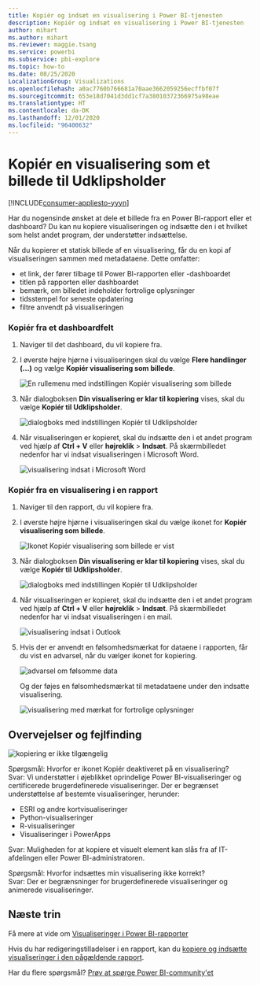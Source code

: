 ```yaml
---
title: Kopiér og indsæt en visualisering i Power BI-tjenesten
description: Kopiér og indsæt en visualisering i Power BI-tjenesten
author: mihart
ms.author: mihart
ms.reviewer: maggie.tsang
ms.service: powerbi
ms.subservice: pbi-explore
ms.topic: how-to
ms.date: 08/25/2020
LocalizationGroup: Visualizations
ms.openlocfilehash: a0ac7760b766681a70aae3662059256ecffbf07f
ms.sourcegitcommit: 653e18d7041d3dd1cf7a38010372366975a98eae
ms.translationtype: HT
ms.contentlocale: da-DK
ms.lasthandoff: 12/01/2020
ms.locfileid: "96400632"
---
```

# <a name="copy-a-visual-as-an-image-to-your-clipboard"></a>Kopiér en visualisering som et billede til Udklipsholder

[!INCLUDE[consumer-appliesto-yyyn](../includes/consumer-appliesto-yyyn.md)]

Har du nogensinde ønsket at dele et billede fra en Power BI-rapport eller et dashboard? Du kan nu kopiere visualiseringen og indsætte den i et hvilket som helst andet program, der understøtter indsættelse. 

Når du kopierer et statisk billede af en visualisering, får du en kopi af visualiseringen sammen med metadataene. Dette omfatter:
* et link, der fører tilbage til Power BI-rapporten eller -dashboardet
* titlen på rapporten eller dashboardet
* bemærk, om billedet indeholder fortrolige oplysninger
* tidsstempel for seneste opdatering
* filtre anvendt på visualiseringen

### <a name="copy-from-a-dashboard-tile"></a>Kopiér fra et dashboardfelt

1. Naviger til det dashboard, du vil kopiere fra.

2. I øverste højre hjørne i visualiseringen skal du vælge **Flere handlinger (...)** og vælge **Kopiér visualisering som billede**. 

    ![En rullemenu med indstillingen Kopiér visualisering som billede](media/end-user-copy-paste/power-bi-copy-dashboard.png)

3. Når dialogboksen **Din visualisering er klar til kopiering** vises, skal du vælge **Kopiér til Udklipsholder**.

    ![dialogboks med indstillingen Kopiér til Udklipsholder](media//end-user-copy-paste/power-bi-copied.png)

4. Når visualiseringen er kopieret, skal du indsætte den i et andet program ved hjælp af **Ctrl + V** eller **højreklik** > **Indsæt**. På skærmbilledet nedenfor har vi indsat visualiseringen i Microsoft Word. 

    ![visualisering indsat i Microsoft Word](media//end-user-copy-paste/power-bi-paste-word.png)

### <a name="copy-from-a-report-visual"></a>Kopiér fra en visualisering i en rapport 

1. Naviger til den rapport, du vil kopiere fra.

2. I øverste højre hjørne i visualiseringen skal du vælge ikonet for **Kopiér visualisering som billede**. 

    ![Ikonet Kopiér visualisering som billede er vist](media/end-user-copy-paste/power-bi-copy-icon.png)

3. Når dialogboksen **Din visualisering er klar til kopiering** vises, skal du vælge **Kopiér til Udklipsholder**.

    ![dialogboks med indstillingen Kopiér til Udklipsholder](media//end-user-copy-paste/power-bi-copied.png)


4. Når visualiseringen er kopieret, skal du indsætte den i et andet program ved hjælp af **Ctrl + V** eller **højreklik** > **Indsæt**. På skærmbilledet nedenfor har vi indsat visualiseringen i en mail.

    ![visualisering indsat i Outlook](media//end-user-copy-paste/power-bi-copy-email.png)

5. Hvis der er anvendt en følsomhedsmærkat for dataene i rapporten, får du vist en advarsel, når du vælger ikonet for kopiering.  

    ![advarsel om følsomme data](media//end-user-copy-paste/power-bi-sensitive.png)

    Og der føjes en følsomhedsmærkat til metadataene under den indsatte visualisering. 

    ![visualisering med mærkat for fortrolige oplysninger](media//end-user-copy-paste/power-bi-confidential.png)



## <a name="considerations-and-troubleshooting"></a>Overvejelser og fejlfinding

   ![kopiering er ikke tilgængelig](media//end-user-copy-paste/power-bi-copy-grey.png)


Spørgsmål: Hvorfor er ikonet Kopiér deaktiveret på en visualisering?    
Svar: Vi understøtter i øjeblikket oprindelige Power BI-visualiseringer og certificerede brugerdefinerede visualiseringer. Der er begrænset understøttelse af bestemte visualiseringer, herunder: 
- ESRI og andre kortvisualiseringer 
- Python-visualiseringer 
- R-visualiseringer 
- Visualiseringer i PowerApps   

Svar: Muligheden for at kopiere et visuelt element kan slås fra af IT-afdelingen eller Power BI-administratoren.


Spørgsmål: Hvorfor indsættes min visualisering ikke korrekt?    
Svar: Der er begrænsninger for brugerdefinerede visualiseringer og animerede visualiseringer. 



## <a name="next-steps"></a>Næste trin
Få mere at vide om [Visualiseringer i Power BI-rapporter](end-user-visual-type.md)

Hvis du har redigeringstilladelser i en rapport, kan du [kopiere og indsætte visualiseringer i den pågældende rapport](../visuals/power-bi-visualization-copy-paste.md). 

Har du flere spørgsmål? [Prøv at spørge Power BI-community'et](https://community.powerbi.com/)

